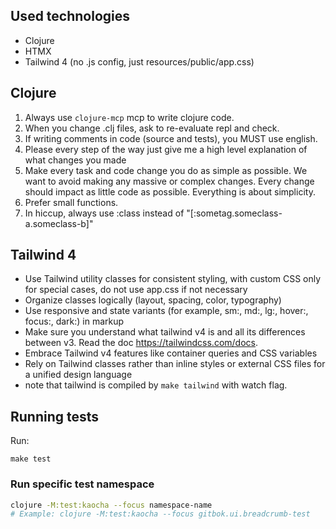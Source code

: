 ## Used technologies
- Clojure
- HTMX
- Tailwind 4 (no .js config, just resources/public/app.css)

## Clojure

1. Always use `clojure-mcp` mcp to write clojure code.
2. When you change .clj files, ask to re-evaluate repl and check.
3. If writing comments in code (source and tests), you MUST use english.
4. Please every step of the way just give me a high level explanation of what changes you made
5. Make every task and code change you do as simple as possible. We want to avoid making any massive or complex changes. Every change should impact as little code as possible. Everything is about simplicity.
6. Prefer small functions.
7. In hiccup, always use :class instead of "[:sometag.someclass-a.someclass-b]"

## Tailwind 4

- Use Tailwind utility classes for consistent styling, with custom CSS only for special cases, do not use app.css if not necessary
- Organize classes logically (layout, spacing, color, typography)
- Use responsive and state variants (for example, sm:, md:, lg:, hover:, focus:, dark:) in markup
- Make sure you understand what tailwind v4 is and all its differences between v3. Read the doc https://tailwindcss.com/docs.
- Embrace Tailwind v4 features like container queries and CSS variables
- Rely on Tailwind classes rather than inline styles or external CSS files for a unified design language
- note that tailwind is compiled by `make tailwind` with watch flag.

## Running tests

Run:
```
make test
```
### Run specific test namespace
```bash
clojure -M:test:kaocha --focus namespace-name
# Example: clojure -M:test:kaocha --focus gitbok.ui.breadcrumb-test
```
